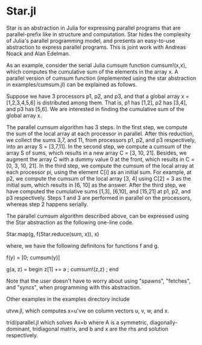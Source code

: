 # Star.jl
Star is an abstraction in Julia for expressing parallel programs that are parallel-prefix like in structure and computation. Star hides the complexity of Julia's parallel programming model, and presents an easy-to-use abstraction to express parallel programs. This is joint work with Andreas Noack and Alan Edelman.

As an example, consider the serial Julia cumsum function cumsum!(x,x), which computes the cumulative sum of the elements in the array x.
A parallel version of cumsum function (implemented using the star abstraction in examples/cumsum.jl) can be explained as follows.

Suppose we have 3 processors p1, p2, and p3, and that a global array x = [1,2,3,4,5,6] is distributed among them.
That is, p1 has [1,2], p2 has [3,4], and p3 has [5,6].
We are interested in finding the cumulative sum of the global array x.

The parallel cumsum algorithm has 3 steps.
In the first step, we compute the sum of the local array at each processor in parallel.
After this reduction, we collect the sums 3,7, and 11, from processors p1, p2, and p3 respectively, into an array S = [3,7,11].
In the second step, we compute a cumsum of the array S of sums, which results in a new array C = [3, 10, 21].
Besides, we augment the array C with a dummy value 0 at the front, which results in C = [0, 3, 10, 21].
In the third step, we compute the cumsum of the local array at each processor pi, using the element C[i] as an initial sum.
For example, at p2, we compute the cumsum of the local array [3, 4] using C[2] = 3 as the initial sum, which results in [6, 10] as the answer. After the third step, we have computed the cumulative sums [1,3], [6,10], and [15,21] at p1, p2, and p3 respectively. 
Steps 1 and 3 are performed in parallel on the processors, whereas step 2 happens serially.

The parallel cumsum algorithm described above, can be expressed using the Star abstraction as the following one-line code.

Star.map(g, f(Star.reduce(sum, x)), x)

where, we have the following definitons for functions f and g.

f(y) = [0; cumsum(y)]

g(a, z) = begin z[1] += a ; cumsum!(z,z) ; end 

Note that the user doesn't have to worry about using "spawns", "fetches", and "syncs", when programming with this abstraction.

Other examples in the examples directory include 

utvw.jl, which computes x=u'vw on column vectors u, v, w, and x.

trid/parallel.jl which solves Ax=b where A is a symmetric, diagonally-dominant, tridiagonal matrix, and b and x are the rhs and solution
respectively.








